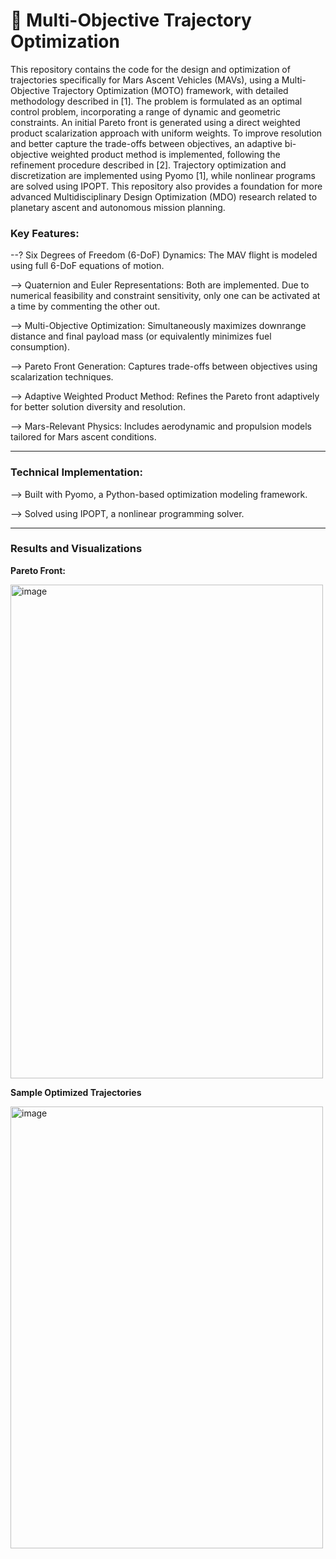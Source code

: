 # 🚀 Multi-Objective Trajectory Optimization
This repository contains the code for the design and optimization of trajectories specifically for Mars Ascent Vehicles (MAVs), using a Multi-Objective Trajectory Optimization (MOTO) framework, with detailed methodology described in [1]. The problem is formulated as an optimal control problem, incorporating a range of dynamic and geometric constraints. An initial Pareto front is generated using a direct weighted product scalarization approach with uniform weights. To improve resolution and better capture the trade-offs between objectives, an adaptive bi-objective weighted product method is implemented, following the refinement procedure described in [2]. Trajectory optimization and discretization are implemented using Pyomo [1], while nonlinear programs are solved using IPOPT. This repository also provides a foundation for more advanced Multidisciplinary Design Optimization (MDO) research related to planetary ascent and autonomous mission planning.

### Key Features:

  --?  Six Degrees of Freedom (6-DoF) Dynamics: The MAV flight is modeled using full 6-DoF equations of motion.

  --> Quaternion and Euler Representations: Both are implemented. Due to numerical feasibility and constraint sensitivity, only one can be activated at a time by commenting the other out.

  --> Multi-Objective Optimization: Simultaneously maximizes downrange distance and final payload mass (or equivalently minimizes fuel consumption).

  --> Pareto Front Generation: Captures trade-offs between objectives using scalarization techniques.

  --> Adaptive Weighted Product Method: Refines the Pareto front adaptively for better solution diversity and resolution.

  --> Mars-Relevant Physics: Includes aerodynamic and propulsion models tailored for Mars ascent conditions.

---

### Technical Implementation:

--> Built with Pyomo, a Python-based optimization modeling framework.

--> Solved using IPOPT, a nonlinear programming solver.

---

### Results and Visualizations

**Pareto Front:**

<img width="500" height="790" alt="image" src="https://github.com/user-attachments/assets/5a953d8f-b606-4172-8524-c29f813e2384" />  

**Sample Optimized Trajectories**

<img width="500" height="707" alt="image" src="https://github.com/user-attachments/assets/541dce2c-32b3-4cde-9b88-8530612796d3" />


